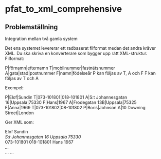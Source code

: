 # pfat_to_xml_comprehensive
## Problemställning
Integration mellan två gamla system

Det ena systemet levererar ett radbaserat filformat medan det andra kräver XML. Du ska skriva en konverterare som bygger upp rätt XML-struktur.
Filformat:

P|förnamn|efternamn
T|mobilnummer|fastnätsnummer
A|gata|stad|postnummer
F|namn|födelseår
P kan följas av T, A och F
F kan följas av T och A

Exempel:

P|Elof|Sundin
T|073-101801|018-101801
A|S:t Johannesgatan 16|Uppsala|75330
F|Hans|1967
A|Frodegatan 13B|Uppsala|75325
F|Anna|1969
T|073-101802|08-101802
P|Boris|Johnson
A|10 Downing Street|London

Ger XML som:

<people>
    <person>
        <firstname>Elof</firstname>
        <lastname>Sundin</lastname>
        <address>
            <street>S:t Johannesgatan 16</street>
            <city>Uppsala</city>
            <zip>75330</zip>
        </address>
        <phone>
            <mobile>073-101801</mobile>
            <landline>018-101801</landline>
        </phone>
        <family>
            <name>Hans</name>
            <born>1967</born>
            <address>...</address>
        </family>
        <family>...</family>
    </person>
    <person>...</person>
</people>
